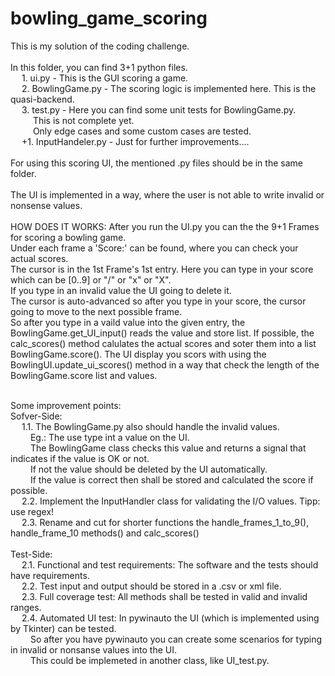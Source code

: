 # bowling_game_scoring

This is my solution of the coding challenge.<br />
<br />
In this folder, you can find 3+1 python files. <br />
&emsp; 1. ui.py - This is the GUI scoring a game. <br />
&emsp; 2. BowlingGame.py - The scoring logic is implemented here. This is the quasi-backend.<br />
&emsp; 3. test.py - Here you can find some unit tests for BowlingGame.py. <br />
&emsp; &emsp; This is not complete yet.<br />
&emsp; &emsp; Only edge cases and  some custom cases are tested. <br />
&emsp; +1. InputHandeler.py - Just for further improvements.... <br />
<br />
For using this scoring UI, the mentioned .py files should be in the same folder.<br />
<br />
The UI is implemented in a way, where the user is not able to write invalid or nonsense values.<br />
<br />
HOW DOES IT WORKS: 
After you run the UI.py you can the the 9+1 Frames for scoring a bowling game. <br />
Under each frame a 'Score:'  can be found, where you can check your actual scores. <br />
The cursor is in the 1st Frame's 1st entry. Here you can type in your score which can be [0..9] or "/" or "x" or "X". <br />
If you type in an invalid value the UI going to delete it. <br />
The cursor is auto-advanced so after you type in your score, the cursor going to move to the next possible frame.<br />
So after you type in a vaild value into the given entry, the BowlingGame.get_UI_input() reads the value and store list.
If possible, the calc_scores() method calulates the actual scores and soter them into a list BowlingGame.score().
The UI display you scors with using the BowlingUI.update_ui_scores() method in a way that check the length of the BowlingGame.score list and values.





<br />
Some improvement points: <br />
Sofver-Side: <br />
&emsp; 1.1. The BowlingGame.py also should handle the invalid values.<br /> 
&emsp;&emsp; Eg.: The use type int a value on the UI. <br />
&emsp;&emsp; The BowlingGame class checks this value and returns a signal that indicates if the value is OK or not.<br />
&emsp;&emsp; If not the value should be deleted by the UI automatically. <br />
&emsp;&emsp; If the value is correct then shall be stored and calculated the score if possible. <br />
&emsp; 2.2. Implement the InputHandler class for validating the I/O values. Tipp: use regex! <br />
&emsp; 2.3. Rename and cut for shorter functions the handle_frames_1_to_9(), handle_frame_10 methods() and calc_scores() <br />
<br /> 
Test-Side: <br />
&emsp; 2.1. Functional and test requirements: The software and the tests should have requirements. <br />
&emsp; 2.2. Test input and output should be stored in a .csv or xml file. <br />
&emsp; 2.3. Full coverage test: All methods shall be tested in valid and invalid ranges. <br />
&emsp; 2.4. Automated UI test: In pywinauto the UI (which is implemented using by Tkinter) can be tested. <br /> 
&emsp;&emsp; So after you have pywinauto you can create some scenarios for typing in invalid or nonsanse values into the UI. <br />
&emsp;&emsp; This could be implemeted in another class, like UI_test.py.



